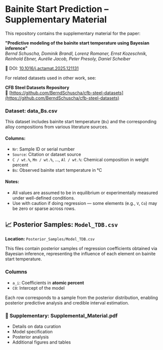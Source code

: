 # Bainite Start Prediction – Supplementary Material

This repository contains the supplementary material for the paper:

**"Predictive modeling of the bainite start temperature using Bayesian inference"**  
*Bernd Schuscha, Dominik Brandl, Lorenz Romaner, Ernst Kozeschnik, Reinhold Ebner, Aurélie Jacob, Peter Presoly, Daniel Scheiber*

📄 DOI: [10.1016/j.actamat.2025.121131](https://doi.org/10.1016/j.actamat.2025.121131)

For related datasets used in other work, see:

**CFB Steel Datasets Repository**  
📎 [https://github.com/BerndSchuscha/cfb-steel-datasets](https://github.com/BerndSchuscha/cfb-steel-datasets)



### Dataset: data_Bs.csv

This dataset includes bainite start temperature (`Bs`) and the corresponding alloy compositions from various literature sources.

#### Columns:

- `Nr`: Sample ID or serial number
- `Source`: Citation or dataset source
- `C / wt.%`, `Mn / wt.%`, ..., `Al / wt.%`: Chemical composition in weight percent
- `Bs`: Observed bainite start temperature in °C

#### Notes:
- All values are assumed to be in equilibrium or experimentally measured under well-defined conditions.
- Use with caution if doing regression — some elements (e.g., `V`, `Co`) may be zero or sparse across rows.

## 📈 Posterior Samples: `Model_TDB.csv`
**Location:** `Posterior_Samples/Model_TDB.csv`

This files contain posterior samples of regression coefficients obtained via Bayesian inference, representing the influence of each element on bainite start temperature.

### Columns

- `a_i`: Coefficients in **atomic percent**
- `C0`: Intercept of the model

Each row corresponds to a sample from the posterior distribution, enabling posterior predictive analysis and credible interval estimation.


### 📄 Supplementary: Supplemental_Material.pdf

- Details on data curation
- Model specification
- Posterior analysis
- Additional figures and tables
